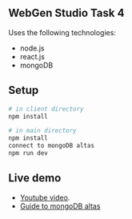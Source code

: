 ## WebGen Studio Task 4

Uses the following technologies:

- node.js
- react.js
- mongoDB

## Setup

```sh
# in client directory
npm install

# in main directory
npm install
connect to mongoDB altas
npm run dev
```

## Live demo

- [Youtube video](https://www.youtube.com/watch?v=gX8LGX421Bg&feature=youtu.be).
- [Guide to mongoDB altas](https://docs.atlas.mongodb.com/mongodb-reference/)